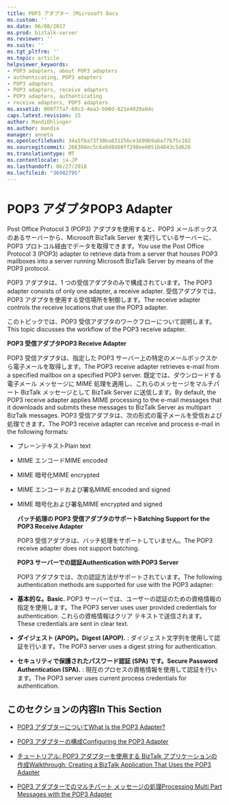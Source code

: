 ```yaml
---
title: POP3 アダプター |Microsoft Docs
ms.custom: ''
ms.date: 06/08/2017
ms.prod: biztalk-server
ms.reviewer: ''
ms.suite: ''
ms.tgt_pltfrm: ''
ms.topic: article
helpviewer_keywords:
- POP3 adapters, about POP3 adapters
- authenticating, POP3 adapters
- POP3 adapters
- POP3 adapters, receive adapters
- POP3 adapters, authenticating
- receive adapters, POP3 adapters
ms.assetid: 008f7fa7-60c3-4ea3-b90d-821e4029a04c
caps.latest.revision: 15
author: MandiOhlinger
ms.author: mandia
manager: anneta
ms.openlocfilehash: 34a5f6a73f30ba831256ce1699b9a6a77b75c102
ms.sourcegitcommit: 266308ec5c6a9d8d80ff298ee6051b4843c5d626
ms.translationtype: MT
ms.contentlocale: ja-JP
ms.lasthandoff: 06/27/2018
ms.locfileid: "36982795"
---
```

# <a name="pop3-adapter"></a><span data-ttu-id="4d1bd-102">POP3 アダプタ</span><span class="sxs-lookup"><span data-stu-id="4d1bd-102">POP3 Adapter</span></span>
<span data-ttu-id="4d1bd-103">Post Office Protocol 3 (POP3) アダプタを使用すると、POP3 メールボックスのあるサーバーから、Microsoft BizTalk Server を実行しているサーバーに、POP3 プロトコル経由でデータを取得できます。</span><span class="sxs-lookup"><span data-stu-id="4d1bd-103">You use the Post Office Protocol 3 (POP3) adapter to retrieve data from a server that houses POP3 mailboxes into a server running Microsoft BizTalk Server by means of the POP3 protocol.</span></span>  
  
 <span data-ttu-id="4d1bd-104">POP3 アダプタは、1 つの受信アダプタのみで構成されています。</span><span class="sxs-lookup"><span data-stu-id="4d1bd-104">The POP3 adapter consists of only one adapter, a receive adapter.</span></span> <span data-ttu-id="4d1bd-105">受信アダプタでは、POP3 アダプタを使用する受信場所を制御します。</span><span class="sxs-lookup"><span data-stu-id="4d1bd-105">The receive adapter controls the receive locations that use the POP3 adapter.</span></span>  
  
 <span data-ttu-id="4d1bd-106">このトピックでは、POP3 受信アダプタのワークフローについて説明します。</span><span class="sxs-lookup"><span data-stu-id="4d1bd-106">This topic discusses the workflow of the POP3 receive adapter.</span></span>  
  
 <span data-ttu-id="4d1bd-107">**POP3 受信アダプタ**</span><span class="sxs-lookup"><span data-stu-id="4d1bd-107">**POP3 Receive Adapter**</span></span>  
  
 <span data-ttu-id="4d1bd-108">POP3 受信アダプタは、指定した POP3 サーバー上の特定のメールボックスから電子メールを取得します。</span><span class="sxs-lookup"><span data-stu-id="4d1bd-108">The POP3 receive adapter retrieves e-mail from a specified mailbox on a specified POP3 server.</span></span> <span data-ttu-id="4d1bd-109">既定では、ダウンロードする電子メール メッセージに MIME 処理を適用し、これらのメッセージをマルチパート BizTalk メッセージとして BizTalk Server に送信します。</span><span class="sxs-lookup"><span data-stu-id="4d1bd-109">By default, the POP3 receive adapter applies MIME processing to the e-mail messages that it downloads and submits these messages to BizTalk Server as multipart BizTalk messages.</span></span> <span data-ttu-id="4d1bd-110">POP3 受信アダプタは、次の形式の電子メールを受信および処理できます。</span><span class="sxs-lookup"><span data-stu-id="4d1bd-110">The POP3 receive adapter can receive and process e-mail in the following formats:</span></span>  
  
- <span data-ttu-id="4d1bd-111">プレーンテキスト</span><span class="sxs-lookup"><span data-stu-id="4d1bd-111">Plain text</span></span>  
  
- <span data-ttu-id="4d1bd-112">MIME エンコード</span><span class="sxs-lookup"><span data-stu-id="4d1bd-112">MIME encoded</span></span>  
  
- <span data-ttu-id="4d1bd-113">MIME 暗号化</span><span class="sxs-lookup"><span data-stu-id="4d1bd-113">MIME encrypted</span></span>  
  
- <span data-ttu-id="4d1bd-114">MIME エンコードおよび署名</span><span class="sxs-lookup"><span data-stu-id="4d1bd-114">MIME encoded and signed</span></span>  
  
- <span data-ttu-id="4d1bd-115">MIME 暗号化および署名</span><span class="sxs-lookup"><span data-stu-id="4d1bd-115">MIME encrypted and signed</span></span>  
  
  <span data-ttu-id="4d1bd-116">**バッチ処理の POP3 受信アダプタのサポート**</span><span class="sxs-lookup"><span data-stu-id="4d1bd-116">**Batching Support for the POP3 Receive Adapter**</span></span>  
  
  <span data-ttu-id="4d1bd-117">POP3 受信アダプタは、バッチ処理をサポートしていません。</span><span class="sxs-lookup"><span data-stu-id="4d1bd-117">The POP3 receive adapter does not support batching.</span></span>  
  
  <span data-ttu-id="4d1bd-118">**POP3 サーバーでの認証**</span><span class="sxs-lookup"><span data-stu-id="4d1bd-118">**Authentication with POP3 Server**</span></span>  
  
  <span data-ttu-id="4d1bd-119">POP3 アダプタでは、次の認証方法がサポートされています。</span><span class="sxs-lookup"><span data-stu-id="4d1bd-119">The following authentication methods are supported for use with the POP3 adapter:</span></span>  
  
- <span data-ttu-id="4d1bd-120">**基本的な。**</span><span class="sxs-lookup"><span data-stu-id="4d1bd-120">**Basic.**</span></span> <span data-ttu-id="4d1bd-121">POP3 サーバーでは、ユーザーの認証のための資格情報の指定を使用します。</span><span class="sxs-lookup"><span data-stu-id="4d1bd-121">The POP3 server uses user provided credentials for authentication.</span></span>  <span data-ttu-id="4d1bd-122">これらの資格情報はクリア テキストで送信されます。</span><span class="sxs-lookup"><span data-stu-id="4d1bd-122">These credentials are sent in clear text.</span></span>  
  
- <span data-ttu-id="4d1bd-123">**ダイジェスト (APOP)。**</span><span class="sxs-lookup"><span data-stu-id="4d1bd-123">**Digest (APOP).**</span></span> <span data-ttu-id="4d1bd-124">: ダイジェスト文字列を使用して認証を行います。</span><span class="sxs-lookup"><span data-stu-id="4d1bd-124">The POP3 server uses a digest string for authentication.</span></span>  
  
- <span data-ttu-id="4d1bd-125">**セキュリティで保護されたパスワード認証 (SPA) です。**</span><span class="sxs-lookup"><span data-stu-id="4d1bd-125">**Secure Password Authentication (SPA).**</span></span> <span data-ttu-id="4d1bd-126">: 現在のプロセスの資格情報を使用して認証を行います。</span><span class="sxs-lookup"><span data-stu-id="4d1bd-126">The POP3 server uses current process credentials for authentication.</span></span>  
  
## <a name="in-this-section"></a><span data-ttu-id="4d1bd-127">このセクションの内容</span><span class="sxs-lookup"><span data-stu-id="4d1bd-127">In This Section</span></span>  
  
-   [<span data-ttu-id="4d1bd-128">POP3 アダプターについて</span><span class="sxs-lookup"><span data-stu-id="4d1bd-128">What Is the POP3 Adapter?</span></span>](../core/what-is-the-pop3-adapter.md)  
  
-   [<span data-ttu-id="4d1bd-129">POP3 アダプターの構成</span><span class="sxs-lookup"><span data-stu-id="4d1bd-129">Configuring the POP3 Adapter</span></span>](../core/configuring-the-pop3-adapter.md)  
  
-   [<span data-ttu-id="4d1bd-130">チュートリアル: POP3 アダプターを使用する BizTalk アプリケーションの作成</span><span class="sxs-lookup"><span data-stu-id="4d1bd-130">Walkthrough: Creating a BizTalk Application That Uses the POP3 Adapter</span></span>](../core/walkthrough-creating-a-biztalk-application-that-uses-the-pop3-adapter.md)  
  
-   [<span data-ttu-id="4d1bd-131">POP3 アダプターでのマルチパート メッセージの処理</span><span class="sxs-lookup"><span data-stu-id="4d1bd-131">Processing Multi Part Messages with the POP3 Adapter</span></span>](../core/processing-multi-part-messages-with-the-pop3-adapter.md)